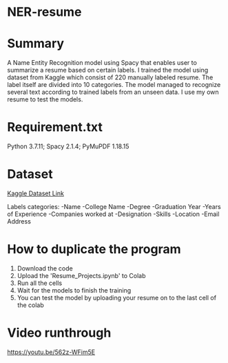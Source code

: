 # NER-resume

# Summary
A Name Entity Recognition model using Spacy that enables user to summarize a resume based on certain labels. I trained the model using dataset from Kaggle which consist of 220 manually labeled resume. The label itself are divided into 10 categories. The model managed to recognize several text according to trained labels from an unseen data. I use my own resume to test the models. 

# Requirement.txt
Python 3.7.11;
Spacy 2.1.4;
PyMuPDF 1.18.15

# Dataset 
[Kaggle Dataset Link](https://www.kaggle.com/dataturks/resume-entities-for-ner) 

Labels categories:
  -Name
  -College Name
  -Degree
  -Graduation Year
  -Years of Experience
  -Companies worked at
  -Designation
  -Skills
  -Location
  -Email Address
  
# How to duplicate the program
1. Download the code
2. Upload the 'Resume_Projects.ipynb' to Colab
3. Run all the cells
4. Wait for the models to finish the training
5. You can test the model by uploading your resume on to the last cell of the colab

# Video runthrough
https://youtu.be/562z-WFim5E



  
